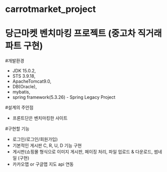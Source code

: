 # carrotmarket_project
# 당근마켓 벤치마킹 프로젝트 (중고차 직거래 파트 구현)

#개발환경
- JDK 15.0.2,
- STS 3.9.18, 
- ApacheTomcat9.0, 
- DB(Oracle),
- mybatis,
- spring framework(5.3.26) - Spring Legacy Project

#설계의 주안점
- 프론트단은 벤치마킹한 사이트

#구현할 기능
- 로그인/로그인/회원가입)
- 기본적인 게시판 C, R, U, D 기능 구현
- 게시판(쇼핑몰 형식으로 이미지 게시판, 페이징 처리, 파일 업로드 & 다운로드, 썸네일 (구현)
- 카카오맵 or 구글맵 지도 api 연동
